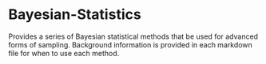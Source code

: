 # Bayesian-Statistics
Provides a series of Bayesian statistical methods that be used for advanced forms of sampling. Background information is provided in each markdown file for when to use each method.
